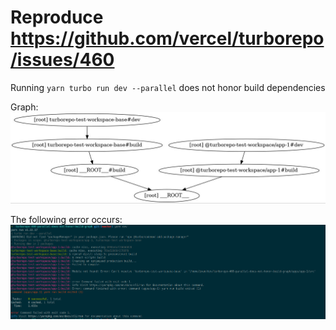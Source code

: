 # Reproduce https://github.com/vercel/turborepo/issues/460

Running `yarn turbo run dev --parallel` does not honor build dependencies

Graph:
![Graph dev command](./graph-1645300710972407553.jpg)

The following error occurs:
![Error](./error.png)
